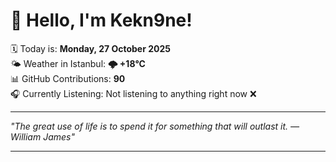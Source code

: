 # 👋 Hello, I'm Kekn9ne!

🗓️ Today is: **Monday, 27 October 2025**  
🌤️ Weather in Istanbul: **🌩  +18°C**  
📊 GitHub Contributions: **90**  
🎧 Currently Listening: Not listening to anything right now ❌

---

_"The great use of life is to spend it for something that will outlast it. — *William James*"_

---
